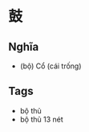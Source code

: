 # 鼓

## Nghĩa
* (bộ) Cổ (cái trống)

## Tags
* bộ thủ
* bộ thủ 13 nét

<script>window.HANZI_FIELD='鼓';</script>